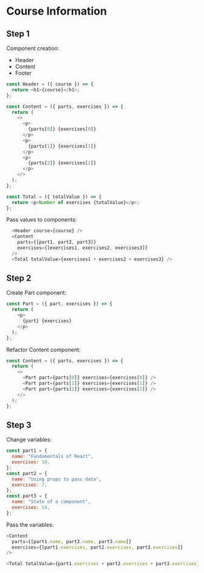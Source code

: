 # Course Information

## Step 1

Component creation:

- Header
- Content
- Footer

```js
const Header = ({ course }) => {
  return <h1>{course}</h1>;
};

const Content = ({ parts, exercises }) => {
  return (
    <>
      <p>
        {parts[0]} {exercises[0]}
      </p>
      <p>
        {parts[1]} {exercises[1]}
      </p>
      <p>
        {parts[2]} {exercises[2]}
      </p>
    </>
  );
};

const Total = ({ totalValue }) => {
  return <p>Number of exercises {totalValue}</p>;
};
```

Pass values ​​to components:

```js
  <Header course={course} />
  <Content
    parts={[part1, part2, part3]}
    exercises={[exercises1, exercises2, exercises3]}
  />
  <Total totalValue={exercises1 + exercises2 + exercises3} />
```

## Step 2

Create Part component:

```js
const Part = ({ part, exercises }) => {
  return (
    <p>
      {part} {exercises}
    </p>
  );
};
```

Refactor Content component:

```js
const Content = ({ parts, exercises }) => {
  return (
    <>
      <Part part={parts[0]} exercises={exercises[0]} />
      <Part part={parts[1]} exercises={exercises[1]} />
      <Part part={parts[2]} exercises={exercises[2]} />
    </>
  );
};
```

## Step 3

Change variables:

```js
const part1 = {
  name: "Fundamentals of React",
  exercises: 10,
};
const part2 = {
  name: "Using props to pass data",
  exercises: 7,
};
const part3 = {
  name: "State of a component",
  exercises: 14,
};
```

Pass the variables:

```js
<Content
  parts={[part1.name, part2.name, part3.name]}
  exercises={[part1.exercises, part2.exercises, part3.exercises]}
/>

<Total totalValue={part1.exercises + part2.exercises + part3.exercises} />
```
